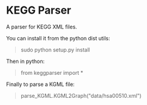 # KEGG Parser

A parser for KEGG XML files.

You can install it from the python dist utils:

> sudo python setup.py install

Then in python:

> from keggparser import *

Finally to parse a KGML file:

> parse_KGML.KGML2Graph("data/hsa00510.xml")